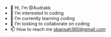 - 👋 Hi, I’m @Audrakk
- 👀 I’m interested in coding
- 🌱 I’m currently learning coding
- 💞️ I’m looking to collaborate on coding
- 📫 How to reach me sbansah360@gmail.com

<!---
Audrakk/Audrakk is a ✨ special ✨ repository because its `README.md` (this file) appears on your GitHub profile.
You can click the Preview link to take a look at your changes.
--->
